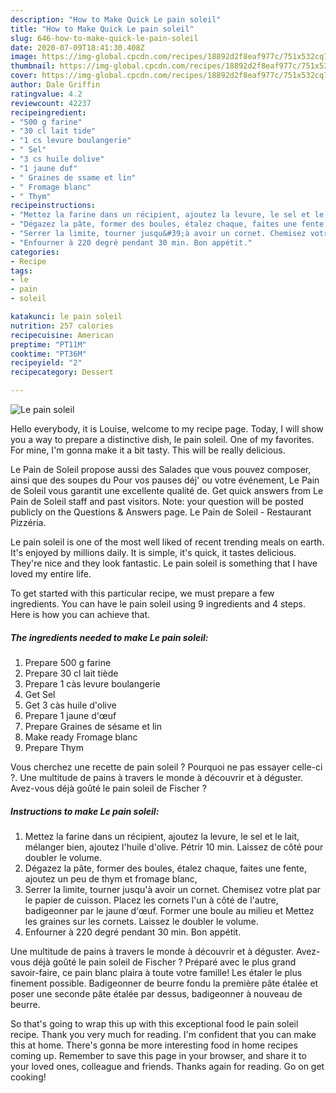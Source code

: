 ```yaml
---
description: "How to Make Quick Le pain soleil"
title: "How to Make Quick Le pain soleil"
slug: 646-how-to-make-quick-le-pain-soleil
date: 2020-07-09T18:41:30.408Z
image: https://img-global.cpcdn.com/recipes/18892d2f8eaf977c/751x532cq70/le-pain-soleil-photo-principale-de-la-recette.jpg
thumbnail: https://img-global.cpcdn.com/recipes/18892d2f8eaf977c/751x532cq70/le-pain-soleil-photo-principale-de-la-recette.jpg
cover: https://img-global.cpcdn.com/recipes/18892d2f8eaf977c/751x532cq70/le-pain-soleil-photo-principale-de-la-recette.jpg
author: Dale Griffin
ratingvalue: 4.2
reviewcount: 42237
recipeingredient:
- "500 g farine"
- "30 cl lait tide"
- "1 cs levure boulangerie"
- " Sel"
- "3 cs huile dolive"
- "1 jaune duf"
- " Graines de ssame et lin"
- " Fromage blanc"
- " Thym"
recipeinstructions:
- "Mettez la farine dans un récipient, ajoutez la levure, le sel et le lait, mélanger bien, ajoutez l&#39;huile d&#39;olive. Pétrir 10 min. Laissez de côté pour doubler le volume."
- "Dégazez la pâte, former des boules, étalez chaque, faites une fente, ajoutez un peu de thym et fromage blanc,"
- "Serrer la limite, tourner jusqu&#39;à avoir un cornet. Chemisez votre plat par le papier de cuisson. Placez les cornets l&#39;un à côté de l&#39;autre, badigeonner par le jaune d&#39;œuf. Former une boule au milieu et Mettez les graines sur les cornets. Laissez le doubler le volume."
- "Enfourner à 220 degré pendant 30 min. Bon appétit."
categories:
- Recipe
tags:
- le
- pain
- soleil

katakunci: le pain soleil 
nutrition: 257 calories
recipecuisine: American
preptime: "PT11M"
cooktime: "PT36M"
recipeyield: "2"
recipecategory: Dessert

---
```



![Le pain soleil](https://img-global.cpcdn.com/recipes/18892d2f8eaf977c/751x532cq70/le-pain-soleil-photo-principale-de-la-recette.jpg)

Hello everybody, it is Louise, welcome to my recipe page. Today, I will show you a way to prepare a distinctive dish, le pain soleil. One of my favorites. For mine, I'm gonna make it a bit tasty. This will be really delicious.

Le Pain de Soleil propose aussi des Salades que vous pouvez composer, ainsi que des soupes du Pour vos pauses déj&#39; ou votre événement, Le Pain de Soleil vous garantit une excellente qualité de. Get quick answers from Le Pain de Soleil staff and past visitors. Note: your question will be posted publicly on the Questions &amp; Answers page. Le Pain de Soleil - Restaurant Pizzéria.

Le pain soleil is one of the most well liked of recent trending meals on earth. It's enjoyed by millions daily. It is simple, it's quick, it tastes delicious. They're nice and they look fantastic. Le pain soleil is something that I have loved my entire life.


To get started with this particular recipe, we must prepare a few ingredients. You can have le pain soleil using 9 ingredients and 4 steps. Here is how you can achieve that.

<!--inarticleads1-->

##### The ingredients needed to make Le pain soleil:

1. Prepare 500 g farine
1. Prepare 30 cl lait tiède
1. Prepare 1 càs levure boulangerie
1. Get  Sel
1. Get 3 càs huile d&#39;olive
1. Prepare 1 jaune d&#39;œuf
1. Prepare  Graines de sésame et lin
1. Make ready  Fromage blanc
1. Prepare  Thym


Vous cherchez une recette de pain soleil ? Pourquoi ne pas essayer celle-ci ?. Une multitude de pains à travers le monde à découvrir et à déguster. Avez-vous déjà goûté le pain soleil de Fischer ? 

<!--inarticleads2-->

##### Instructions to make Le pain soleil:

1. Mettez la farine dans un récipient, ajoutez la levure, le sel et le lait, mélanger bien, ajoutez l&#39;huile d&#39;olive. Pétrir 10 min. Laissez de côté pour doubler le volume.
1. Dégazez la pâte, former des boules, étalez chaque, faites une fente, ajoutez un peu de thym et fromage blanc,
1. Serrer la limite, tourner jusqu&#39;à avoir un cornet. Chemisez votre plat par le papier de cuisson. Placez les cornets l&#39;un à côté de l&#39;autre, badigeonner par le jaune d&#39;œuf. Former une boule au milieu et Mettez les graines sur les cornets. Laissez le doubler le volume.
1. Enfourner à 220 degré pendant 30 min. Bon appétit.


Une multitude de pains à travers le monde à découvrir et à déguster. Avez-vous déjà goûté le pain soleil de Fischer ? Préparé avec le plus grand savoir-faire, ce pain blanc plaira à toute votre famille! Les étaler le plus finement possible. Badigeonner de beurre fondu la première pâte étalée et poser une seconde pâte étalée par dessus, badigeonner à nouveau de beurre. 

So that's going to wrap this up with this exceptional food le pain soleil recipe. Thank you very much for reading. I'm confident that you can make this at home. There's gonna be more interesting food in home recipes coming up. Remember to save this page in your browser, and share it to your loved ones, colleague and friends. Thanks again for reading. Go on get cooking!
